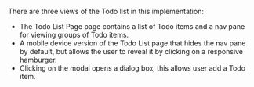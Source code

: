 There are three views of the Todo list in this implementation:

- The Todo List Page page contains a list of Todo items and a nav pane for viewing groups of Todo items.
- A mobile device version of the Todo List page that hides the nav pane by default, but allows the user to reveal it by clicking on a responsive hamburger.
- Clicking on the modal opens a dialog box, this allows user add a Todo item.